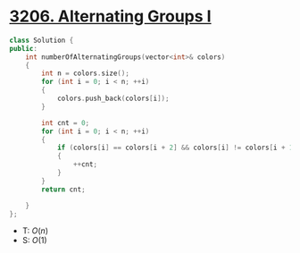 # [3206\. Alternating Groups I](https://leetcode.com/problems/alternating-groups-i/)

```cpp
class Solution {
public:
    int numberOfAlternatingGroups(vector<int>& colors)
    {
        int n = colors.size();
        for (int i = 0; i < n; ++i)
        {
            colors.push_back(colors[i]);
        }

        int cnt = 0;
        for (int i = 0; i < n; ++i)
        {
            if (colors[i] == colors[i + 2] && colors[i] != colors[i + 1])
            {
                ++cnt;
            }
        }
        return cnt;

    }
};
```

- T: $O(n)$
- S: $O(1)$
